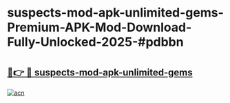 # suspects-mod-apk-unlimited-gems-Premium-APK-Mod-Download-Fully-Unlocked-2025-#pdbbn

# <h2><a href="https://bedroomkl.my?title=suspects-mod-apk-unlimited-gems&ref=1AP">🔗👉 🔴 suspects-mod-apk-unlimited-gems</a></h2>

[![acn](https://github.com/user-attachments/assets/0f9c940e-d8b0-45ae-aac7-cd30a18b3e1c)](https://bedroomkl.my?title=suspects-mod-apk-unlimited-gems&ref=1AP)


